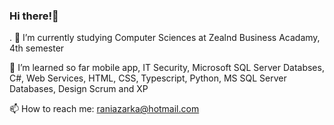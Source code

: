 ### Hi there!👋  
.
 🔭 I’m currently studying Computer Sciences at Zealnd Business Acadamy, 4th semester
 
 🌱 I’m learned so far mobile app, IT Security, Microsoft SQL Server Databses, C#, Web Services, HTML, CSS, Typescript, Python, MS SQL Server Databases, Design Scrum and XP
 
 📫 How to reach me: raniazarka@hotmail.com
 
<!--
**RaniaZarka/RaniaZarka** is a ✨ _special_ ✨ repository because its `README.md` (this file) appears on your GitHub profile.

Here are some ideas to get you started:

- 🔭 I’m currently studying Computer Sciences at Zealnd Business Acadamy, 4th semester
- 🌱 I’m currently learning mobile app, IT security and databses 
- ✨ I learned, in previous semester, C#, web services, HTML, CSS, Typescript, Python, databse, design
- 👯 I’m looking to collaborate on ...
- 🤔 I’m looking for help with ...
- 💬 Ask me about ...
- 📫 How to reach me: raniazarka@hotmail.com
- 😄 Pronouns: ...
- ⚡ Fun fact: ...
-->

